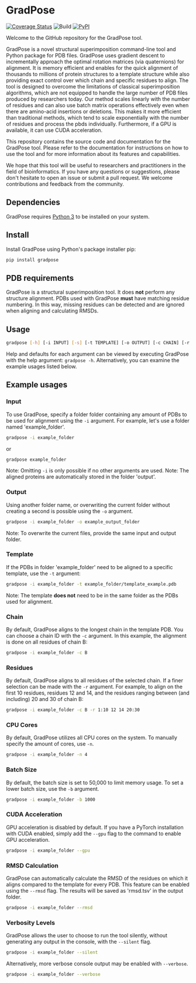 # GradPose
[![Coverage Status](https://coveralls.io/repos/github/X-lab-3D/GradPose/badge.svg?branch=main)](https://coveralls.io/github/X-lab-3D/GradPose?branch=main)
![Build](https://github.com/DeepRank/deeprank/workflows/Build/badge.svg)
[![PyPI](https://img.shields.io/pypi/v/gradpose)](https://pypi.org/project/gradpose/)


Welcome to the GitHub repository for the GradPose tool.

GradPose is a novel structural superimposition command-line tool and Python package for PDB files. GradPose uses gradient descent to incrementally approach the optimal rotation matrices (via quaternions) for alignment.  It is memory efficient and enables for the quick alignment of thousands to millions of protein structures to a template structure while also providing exact control over which chain and specific residues to align. The tool is designed to overcome the limitations of classical superimposition algorithms, which are not equipped to handle the large number of PDB files produced by researchers today. Our method scales linearly with the number of residues and can also use batch matrix operations effectively even when there are amino-acid insertions or deletions. This makes it more efficient than traditional methods, which tend to scale exponentially with the number of residues and process the pbds individually. Furthermore, if a GPU is available, it can use CUDA acceleration.

This repository contains the source code and documentation for the GradPose tool. Please refer to the documentation for instructions on how to use the tool and for more information about its features and capabilities.

We hope that this tool will be useful to researchers and practitioners in the field of bioinformatics. If you have any questions or suggestions, please don't hesitate to open an issue or submit a pull request. We welcome contributions and feedback from the community.


## Dependencies
GradPose requires [Python 3](https://www.python.org/downloads/) to be installed on your system.


## Install

Install GradPose using Python's package installer pip:
```sh
pip install gradpose
```

## PDB requirements
GradPose is a structural superimposition tool. It does **not** perform any structure alignment. PDBs used with GradPose **must** have matching residue numbering. In this way, missing residues can be detected and are ignored when aligning and calculating RMSDs.

## Usage

```sh
gradpose [-h] [-i INPUT] [-s] [-t TEMPLATE] [-o OUTPUT] [-c CHAIN] [-r RESIDUES [RESIDUES ...]] [-n N_CORES] [-b BATCH_SIZE] [--gpu] [--rmsd] [--silent] [--verbose]
```
Help and defaults for each argument can be viewed by executing GradPose with the help argument: ``gradpose -h``.
Alternatively, you can examine the example usages listed below.

## Example usages

### Input
To use GradPose, specify a folder folder containing any amount of PDBs to be used for alignment using the ``-i`` argument.
For example, let's use a folder named 'example_folder'.
```sh
gradpose -i example_folder
```
or
```sh
gradpose example_folder
```
Note: Omitting ``-i`` is only possible if no other arguments are used.
Note: The aligned proteins are automatically stored in the folder 'output'.

### Output
Using another folder name, or overwriting the current folder without creating a second is possible using the ``-o`` argument.
```sh
gradpose -i example_folder -o example_output_folder
```
Note: To overwrite the current files, provide the same input and output folder.

### Template
If the PDBs in folder 'example_folder' need to be aligned to a specific template, use the ``-t`` argument:
```sh
gradpose -i example_folder -t example_folder/template_example.pdb
```
Note: The template **does not** need to be in the same folder as the PDBs used for alignment.

### Chain
By default, GradPose aligns to the longest chain in the template PDB. You can choose a chain ID with the ``-c`` argument.
In this example, the alignment is done on all residues of chain B:
```sh
gradpose -i example_folder -c B
```

### Residues
By default, GradPose aligns to all residues of the selected chain. If a finer selection can be made with the ``-r`` argument.
For example, to align on the first 10 residues, residues 12 and 14, and the residues ranging between (and including) 20 and 30 of chain B:
```sh
gradpose -i example_folder -c B -r 1:10 12 14 20:30
```

### CPU Cores
By default, GradPose utilizes all CPU cores on the system. To manually specify the amount of cores, use ``-n``.
```sh
gradpose -i example_folder -n 4
```

### Batch Size
By default, the batch size is set to 50,000 to limit memory usage. To set a lower batch size, use the ``-b`` argument.
```sh
gradpose -i example_folder -b 1000
```

### CUDA Acceleration
GPU acceleration is disabled by default. If you have a PyTorch installation with CUDA enabled, simply add the ``--gpu`` flag to the command to enable GPU acceleration.
```sh
gradpose -i example_folder --gpu
```

### RMSD Calculation
GradPose can automatically calculate the RMSD of the residues on which it aligns compared to the template for every PDB. This feature can be enabled using the ``--rmsd`` flag. The results will be saved as 'rmsd.tsv' in the output folder.
```sh
gradpose -i example_folder --rmsd
```

### Verbosity Levels
GradPose allows the user to choose to run the tool silently, without generating any output in the console, with the ``--silent`` flag.
```sh
gradpose -i example_folder --silent
```

Alternatively, more verbose console output may be enabled with ``--verbose``.
```sh
gradpose -i example_folder --verbose
```
